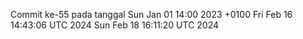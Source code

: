 Commit ke-55 pada tanggal Sun Jan 01 14:00 2023 +0100
Fri Feb 16 14:43:06 UTC 2024
Sun Feb 18 16:11:20 UTC 2024
